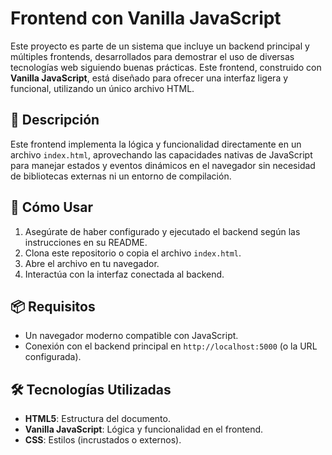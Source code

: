 # Frontend con Vanilla JavaScript

Este proyecto es parte de un sistema que incluye un backend principal y múltiples frontends, desarrollados para demostrar el uso de diversas tecnologías web siguiendo buenas prácticas. Este frontend, construido con **Vanilla JavaScript**, está diseñado para ofrecer una interfaz ligera y funcional, utilizando un único archivo HTML.

## 📄 Descripción
Este frontend implementa la lógica y funcionalidad directamente en un archivo `index.html`, aprovechando las capacidades nativas de JavaScript para manejar estados y eventos dinámicos en el navegador sin necesidad de bibliotecas externas ni un entorno de compilación.

## 🚀 Cómo Usar
1. Asegúrate de haber configurado y ejecutado el backend según las instrucciones en su README.  
2. Clona este repositorio o copia el archivo `index.html`.  
3. Abre el archivo en tu navegador.
4. Interactúa con la interfaz conectada al backend.

## 📦 Requisitos
- Un navegador moderno compatible con JavaScript.
- Conexión con el backend principal en `http://localhost:5000` (o la URL configurada).

## 🛠️ Tecnologías Utilizadas
- **HTML5**: Estructura del documento.
- **Vanilla JavaScript**: Lógica y funcionalidad en el frontend.
- **CSS**: Estilos (incrustados o externos).
